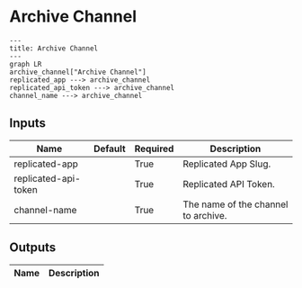 # Archive Channel

```mermaid
---
title: Archive Channel
---
graph LR
archive_channel["Archive Channel"]
replicated_app ---> archive_channel
replicated_api_token ---> archive_channel
channel_name ---> archive_channel
```
## Inputs
| Name | Default | Required | Description |
| --- | --- | --- | --- |
| replicated-app |  | True | Replicated App Slug. |
| replicated-api-token |  | True | Replicated API Token. |
| channel-name |  | True | The name of the channel to archive. |

## Outputs
| Name | Description |
| --- | --- |